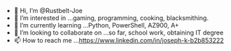 - 👋 Hi, I’m @Rustbelt-Joe
- 👀 I’m interested in ...gaming, programming, cooking, blacksmithing.
- 🌱 I’m currently learning ...Python, PowerShell, AZ900, A+
- 💞️ I’m looking to collaborate on ...so far, school work, obtaining IT degree
- 📫 How to reach me ...https://www.linkedin.com/in/joseph-k-b2b853222

<!---
Rustbelt-Joe/Rustbelt-Joe is a ✨ special ✨ repository because its `README.md` (this file) appears on your GitHub profile.
You can click the Preview link to take a look at your changes.
--->
